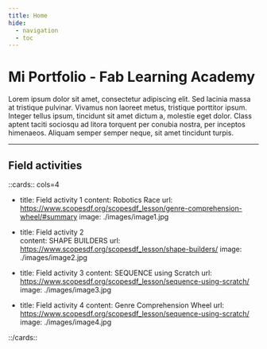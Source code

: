 ```yaml
---
title: Home
hide:
  - navigation
  - toc
---
```


# Mi Portfolio - Fab Learning Academy

Lorem ipsum dolor sit amet, consectetur adipiscing elit. Sed lacinia massa at tristique pulvinar. Vivamus non laoreet metus, tristique porttitor ipsum. Integer tellus ipsum, tincidunt sit amet dictum a, molestie eget dolor. Class aptent taciti sociosqu ad litora torquent per conubia nostra, per inceptos himenaeos. Aliquam semper semper neque, sit amet tincidunt turpis.


---

## Field activities

::cards:: cols=4

- title: Field activity 1
  content: Robotics Race
  url: https://www.scopesdf.org/scopesdf_lesson/genre-comprehension-wheel/#summary
  image: ./images/image1.jpg

- title: Field activity 2  
  content: SHAPE BUILDERS
  url: https://www.scopesdf.org/scopesdf_lesson/shape-builders/
  image: ./images/image2.jpg

- title: Field activity 3
  content: SEQUENCE using Scratch
  url: https://www.scopesdf.org/scopesdf_lesson/sequence-using-scratch/
  image: ./images/image3.jpg

- title: Field activity 4
  content: Genre Comprehension Wheel
  url: https://www.scopesdf.org/scopesdf_lesson/sequence-using-scratch/
  image: ./images/image4.jpg

::/cards::

